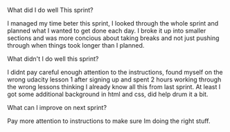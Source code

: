 What did I do well This sprint?

  I managed my time beter this sprint, I looked through the whole sprint and planned what I wanted to get done each day. I broke it up into smaller sections and was more concious about taking breaks and not just pushing through when things took longer than I planned.

What didn't I do well this sprint?

  I didnt pay careful enough attention to the instructions, found myself on the wrong udacity lesson 1 after signing up and spent 2 hours working through the wrong lessons thinking I already know all this from last sprint. At least I got some additional background in html and css, did help drum it a bit.

What can I improve on next sprint?

  Pay more attention to instructions to make sure Im doing the right stuff.